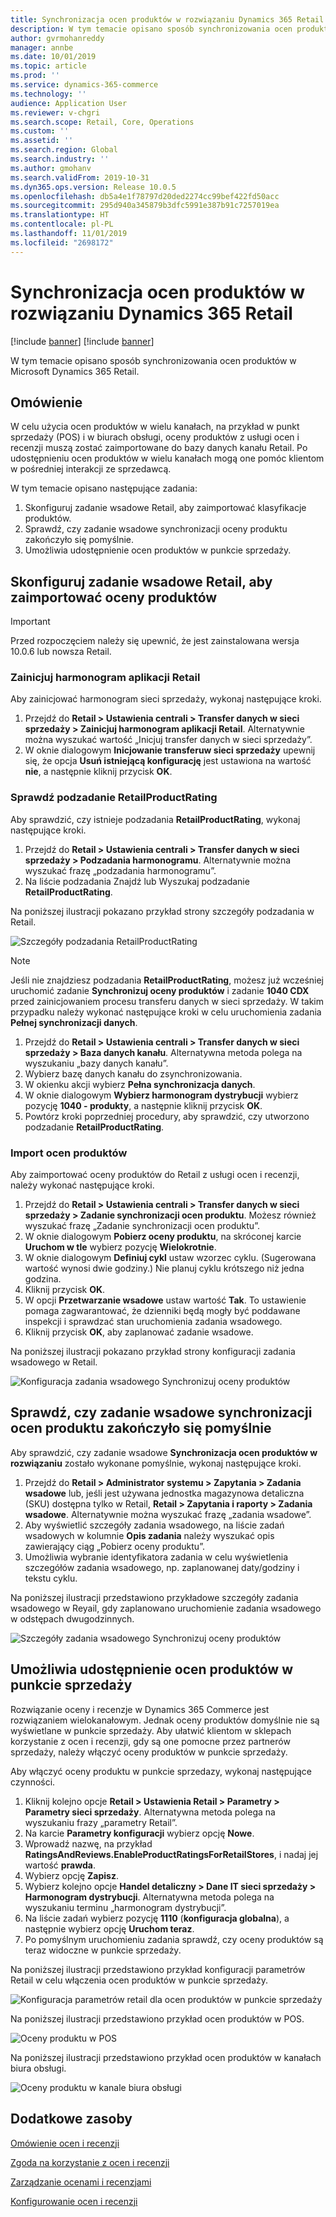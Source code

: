 ```yaml
---
title: Synchronizacja ocen produktów w rozwiązaniu Dynamics 365 Retail
description: W tym temacie opisano sposób synchronizowania ocen produktów w Microsoft Dynamics 365 Retail.
author: gvrmohanreddy
manager: annbe
ms.date: 10/01/2019
ms.topic: article
ms.prod: ''
ms.service: dynamics-365-commerce
ms.technology: ''
audience: Application User
ms.reviewer: v-chgri
ms.search.scope: Retail, Core, Operations
ms.custom: ''
ms.assetid: ''
ms.search.region: Global
ms.search.industry: ''
ms.author: gmohanv
ms.search.validFrom: 2019-10-31
ms.dyn365.ops.version: Release 10.0.5
ms.openlocfilehash: db5a4e1f78797d20ded2274cc99bef422fd50acc
ms.sourcegitcommit: 295d940a345879b3dfc5991e387b91c7257019ea
ms.translationtype: HT
ms.contentlocale: pl-PL
ms.lasthandoff: 11/01/2019
ms.locfileid: "2698172"
---
```

# <a name="sync-product-ratings-in-dynamics-365-retail"></a>Synchronizacja ocen produktów w rozwiązaniu Dynamics 365 Retail

[!include [banner](includes/preview-banner.md)]
[!include [banner](includes/banner.md)]

W tym temacie opisano sposób synchronizowania ocen produktów w Microsoft Dynamics 365 Retail.

## <a name="overview"></a>Omówienie

W celu użycia ocen produktów w wielu kanałach, na przykład w punkt sprzedaży (POS) i w biurach obsługi, oceny produktów z usługi ocen i recenzji muszą zostać zaimportowane do bazy danych kanału Retail. Po udostępnieniu ocen produktów w wielu kanałach mogą one pomóc klientom w pośredniej interakcji ze sprzedawcą.

W tym temacie opisano następujące zadania:

1. Skonfiguruj zadanie wsadowe Retail, aby zaimportować klasyfikacje produktów.
1. Sprawdź, czy zadanie wsadowe synchronizacji oceny produktu zakończyło się pomyślnie.
1. Umożliwia udostępnienie ocen produktów w punkcie sprzedaży.

## <a name="configure-a-retail-batch-job-to-import-product-ratings"></a>Skonfiguruj zadanie wsadowe Retail, aby zaimportować oceny produktów

> [!IMPORTANT]
> Przed rozpoczęciem należy się upewnić, że jest zainstalowana wersja 10.0.6 lub nowsza Retail.

### <a name="initialize-the-retail-scheduler"></a>Zainicjuj harmonogram aplikacji Retail

Aby zainicjować harmonogram sieci sprzedaży, wykonaj następujące kroki.

1. Przejdź do **Retail \> Ustawienia centrali \> Transfer danych w sieci sprzedaży \> Zainicjuj harmonogram aplikacji Retail**. Alternatywnie można wyszukać wartość „Inicjuj transfer danych w sieci sprzedaży”.
1. W oknie dialogowym **Inicjowanie transferuw sieci sprzedaży** upewnij się, że opcja **Usuń istniejącą konfigurację** jest ustawiona na wartość **nie**, a następnie kliknij przycisk **OK**.

### <a name="verify-the-retailproductrating-subjob"></a>Sprawdź podzadanie RetailProductRating

Aby sprawdzić, czy istnieje podzadania **RetailProductRating**, wykonaj następujące kroki.

1. Przejdź do **Retail \> Ustawienia centrali \> Transfer danych w sieci sprzedaży \> Podzadania harmonogramu**. Alternatywnie można wyszukać frazę „podzadania harmonogramu”.
1. Na liście podzadania Znajdź lub Wyszukaj podzadanie **RetailProductRating**.

Na poniższej ilustracji pokazano przykład strony szczegóły podzadania w Retail.

![Szczegóły podzadania RetailProductRating](media/rnr-hq-ratings-sub-job.png)

> [!NOTE]
> Jeśli nie znajdziesz podzadania **RetailProductRating**, możesz już wcześniej uruchomić zadanie **Synchronizuj oceny produktów** i zadanie **1040 CDX** przed zainicjowaniem procesu transferu danych w sieci sprzedaży. W takim przypadku należy wykonać następujące kroki w celu uruchomienia zadania **Pełnej synchronizacji danych**.
>
> 1. Przejdź do **Retail \> Ustawienia centrali \> Transfer danych w sieci sprzedaży \> Baza danych kanału**. Alternatywna metoda polega na wyszukaniu „bazy danych kanału”.
> 1. Wybierz bazę danych kanału do zsynchronizowania.
> 1. W okienku akcji wybierz **Pełna synchronizacja danych**.
> 1. W oknie dialogowym **Wybierz harmonogram dystrybucji** wybierz pozycję **1040 - produkty**, a następnie kliknij przycisk **OK**.
> 1. Powtórz kroki poprzedniej procedury, aby sprawdzić, czy utworzono podzadanie **RetailProductRating**.

### <a name="import-product-ratings"></a>Import ocen produktów

Aby zaimportować oceny produktów do Retail z usługi ocen i recenzji, należy wykonać następujące kroki.

1. Przejdź do **Retail \> Ustawienia centrali \> Transfer danych w sieci sprzedaży \> Zadanie synchronizacji ocen produktu**. Możesz również wyszukać frazę „Zadanie synchronizacji ocen produktu”.
1. W oknie dialogowym **Pobierz oceny produktu**, na skróconej karcie **Uruchom w tle** wybierz pozycję **Wielokrotnie**.
1. W oknie dialogowym **Definiuj cykl** ustaw wzorzec cyklu. (Sugerowana wartość wynosi dwie godziny.) Nie planuj cyklu krótszego niż jedna godzina.
1. Kliknij przycisk **OK**.
1. W opcji **Przetwarzanie wsadowe** ustaw wartość **Tak**. To ustawienie pomaga zagwarantować, że dzienniki będą mogły być poddawane inspekcji i sprawdzać stan uruchomienia zadania wsadowego.
1. Kliknij przycisk **OK**, aby zaplanować zadanie wsadowe.

Na poniższej ilustracji pokazano przykład strony konfiguracji zadania wsadowego w Retail.

![Konfiguracja zadania wsadowego Synchronizuj oceny produktów](media/rnr-hq-batchjob-recurrence.png)

## <a name="verify-that-the-batch-job-for-product-rating-synchronization-was-successful"></a>Sprawdź, czy zadanie wsadowe synchronizacji ocen produktu zakończyło się pomyślnie

Aby sprawdzić, czy zadanie wsadowe **Synchronizacja ocen produktów w rozwiązaniu** zostało wykonane pomyślnie, wykonaj następujące kroki.

1. Przejdź do **Retail \> Administrator systemu \> Zapytania \> Zadania wsadowe** lub, jeśli jest używana jednostka magazynowa detaliczna (SKU) dostępna tylko w Retail, **Retail \> Zapytania i raporty \> Zadania wsadowe**. Alternatywnie można wyszukać frazę „zadania wsadowe”.
1. Aby wyświetlić szczegóły zadania wsadowego, na liście zadań wsadowych w kolumnie **Opis zadania** należy wyszukać opis zawierający ciąg „Pobierz oceny produktu”.
1. Umożliwia wybranie identyfikatora zadania w celu wyświetlenia szczegółów zadania wsadowego, np. zaplanowanej daty/godziny i tekstu cyklu.

Na poniższej ilustracji przedstawiono przykładowe szczegóły zadania wsadowego w Reyail, gdy zaplanowano uruchomienie zadania wsadowego w odstępach dwugodzinnych.

![Szczegóły zadania wsadowego Synchronizuj oceny produktów](media/rnr-hq-batchjob-status-checking.png)

## <a name="make-product-ratings-available-at-the-pos"></a>Umożliwia udostępnienie ocen produktów w punkcie sprzedaży

Rozwiązanie oceny i recenzje w Dynamics 365 Commerce jest rozwiązaniem wielokanałowym. Jednak oceny produktów domyślnie nie są wyświetlane w punkcie sprzedaży. Aby ułatwić klientom w sklepach korzystanie z ocen i recenzji, gdy są one pomocne przez partnerów sprzedaży, należy włączyć oceny produktów w punkcie sprzedaży.

Aby włączyć oceny produktu w punkcie sprzedazy, wykonaj następujące czynności.

1. Kliknij kolejno opcje **Retail \> Ustawienia Retail \> Parametry \> Parametry sieci sprzedaży**. Alternatywna metoda polega na wyszukaniu frazy „parametry Retail”.
1. Na karcie **Parametry konfiguracji** wybierz opcję **Nowe**.
1. Wprowadź nazwę, na przykład **RatingsAndReviews.EnableProductRatingsForRetailStores**, i nadaj jej wartość **prawda**.
1. Wybierz opcję **Zapisz**.
1. Wybierz kolejno opcje **Handel detaliczny \> Dane IT sieci sprzedaży \> Harmonogram dystrybucji**. Alternatywna metoda polega na wyszukaniu terminu „harmonogram dystrybucji”.
1. Na liście zadań wybierz pozycję **1110** (**konfiguracja globalna**), a następnie wybierz opcję **Uruchom teraz**.
1. Po pomyślnym uruchomieniu zadania sprawdź, czy oceny produktów są teraz widoczne w punkcie sprzedaży.

Na poniższej ilustracji przedstawiono przykład konfiguracji parametrów Retail w celu włączenia ocen produktów w punkcie sprzedaży.

![Konfiguracja parametrów retail dla ocen produktów w punkcie sprzedaży](media/rnr-hq-enable-ratings-in-pos.png)

Na poniższej ilustracji przedstawiono przykład ocen produktów w POS.

![Oceny produktu w POS](media/rnr-pos-catalog-ratings.png)

Na poniższej ilustracji przedstawiono przykład ocen produktów w kanałach biura obsługi.

![Oceny produktu w kanale biura obsługi](media/rnr-call-center-ratings.png)

## <a name="additional-resources"></a>Dodatkowe zasoby

[Omówienie ocen i recenzji](ratings-reviews-overview.md)

[Zgoda na korzystanie z ocen i recenzji](opt-in-ratings-reviews.md)

[Zarządzanie ocenami i recenzjami](manage-reviews.md)

[Konfigurowanie ocen i recenzji](configure-ratings-reviews.md)
